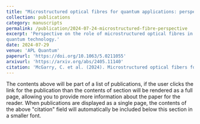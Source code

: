 ```yaml
---
title: "Microstructured optical fibres for quantum applications: perspective"
collection: publications
category: manuscripts
permalink: /publication/2024-07-24-microstructured-fibre-perspective
excerpt: 'Perspective on the role of microstructured optical fibres in future
quantum technology.'
date: 2024-07-29
venue: 'APL Quantum'
paperurl: 'https://doi.org/10.1063/5.0211055'
arxivurl: 'https://arxiv.org/abs/2405.11140'
citation: 'McGarry, C. et al. (2024). Microstructured optical fibers for quantum applications: Perspective. APL Quantum'
---
```


The contents above will be part of a list of publications, if the user clicks the link for the publication than the contents of section will be rendered as a full page, allowing you to provide more information about the paper for the reader. When publications are displayed as a single page, the contents of the above "citation" field will automatically be included below this section in a smaller font.
